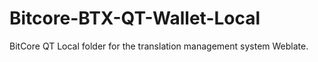 # Bitcore-BTX-QT-Wallet-Local
BitCore QT Local folder for the translation management system Weblate.
